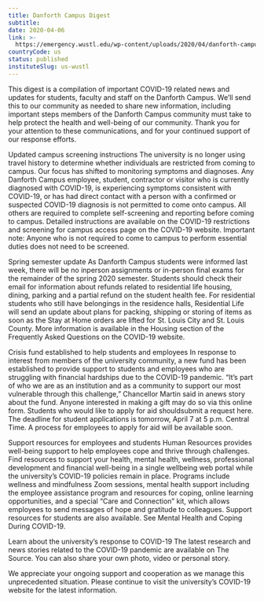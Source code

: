 ```yaml
---
title: Danforth Campus Digest
subtitle: 
date: 2020-04-06
link: >-
  https://emergency.wustl.edu/wp-content/uploads/2020/04/danforth-campus-digest-4-6-20.pdf
countryCode: us
status: published
instituteSlug: us-wustl
---
```

This digest is a compilation of important COVID-19 related news and updates for students, faculty and staff on the Danforth Campus. We’ll send this to our community as needed to share new information, including important steps members of the Danforth Campus community must take to help protect the health and well-being of our community. Thank you for your attention to these communications, and for your continued support of our response efforts. 
 
Updated campus screening instructions 
The university is no longer using travel history to determine whether individuals are restricted from coming to campus. Our focus has shifted to monitoring symptoms and diagnoses. 
Any Danforth Campus employee, student, contractor or visitor who is currently diagnosed with COVID-19, is experiencing symptoms consistent with COVID-19, or has had direct contact with a person with a confirmed or suspected COVID-19 diagnosis is not permitted to come onto campus. All others are required to complete self-screening and reporting before coming to campus. Detailed instructions are available on the COVID-19 restrictions and screening for campus access page on the COVID-19 website. 
Important note: Anyone who is not required to come to campus to perform essential duties does not need to be screened. 
 
Spring semester update 
As Danforth Campus students were informed last week, there will be no inperson assignments or in-person final exams for the remainder of the spring 2020 semester. Students should check their email for information about refunds related to residential life housing, dining, parking and a partial refund on the student health fee. For residential students who still have belongings in the residence halls, Residential Life will send an update about plans for packing, shipping or storing of items as soon as the Stay at Home orders are lifted for St. 
Louis City and St. Louis County. 
More information is available in the Housing section of the Frequently Asked Questions on the COVID-19 website. 
 
Crisis fund established to help students and employees 
In response to interest from members of the university community, a new fund has been established to provide support to students and employees who are struggling with financial hardships due to the COVID-19 pandemic. “It’s part of who we are as an institution and as a community to support our most vulnerable through this challenge,” Chancellor Martin said in anews story about the fund. Anyone interested in making a gift may do so via this online form. Students who would like to apply for aid shouldsubmit a request here. The deadline for student applications is tomorrow, April 7 at 5 p.m. Central Time. A process for employees to apply for aid will be available soon. 
 
Support resources for employees and students 
Human Resources provides well-being support to help employees cope and thrive through challenges. Find resources to support your health, mental health, wellness, professional development and financial well-being in a single wellbeing web portal while the university’s COVID-19 policies remain in place. Programs include wellness and mindfulness Zoom sessions, mental health support including the employee assistance program and resources for coping, online learning opportunities, and a special “Care and Connection” kit, which allows employees to send messages of hope and gratitude to colleagues. 
Support resources for students are also available. See Mental Health and Coping During COVID-19. 
 
Learn about the university’s response to COVID-19 
The latest research and news stories related to the COVID-19 pandemic are available on The Source. You can also share your own photo, video or personal story. 
  
We appreciate your ongoing support and cooperation as we manage this unprecedented situation. Please continue to visit the university’s COVID-19 website for the latest information. 

